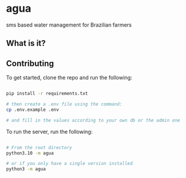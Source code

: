 # agua
sms based water management for Brazilian farmers

## What is it?

## Contributing

To get started, clone the repo and run the following:

```bash

pip install -r requirements.txt

# then create a .env file using the command:
cp .env.example .env

# and fill in the values according to your own db or the admin one
```

To run the server, run the following:

```bash

# From the root directory
python3.10 -m agua

# or if you only have a single version installed
python3 -m agua 
```